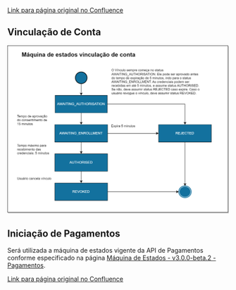 [Link para página original no Confluence](https://openfinancebrasil.atlassian.net/wiki/spaces/OF/pages/141557797)

## **Vinculação de Conta**
![att146767938](M%c3%a1quina%20de%20estados%20-%20v1.0.0-beta.1%20-%20API%20Pagamentos%20sem%20Redirecionamento/attachments/m%c3%a1quina-de-estados-vinculacao-de-conta.png)

## Iniciação de Pagamentos

Será utilizada a máquina de estados vigente da API de Pagamentos conforme especificado na página [Máquina de Estados - v3.0.0-beta.2 - Pagamentos](https://openfinancebrasil.atlassian.net/wiki/spaces/DraftOF/pages/135364730/M+quina+de+Estados+-+v3.0.0-beta.2+-+Pagamentos).

[Link para página original no Confluence](https://openfinancebrasil.atlassian.net/wiki/spaces/OF/pages/141557797)